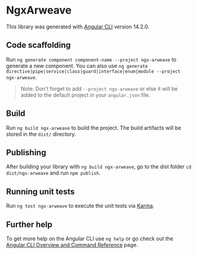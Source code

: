 # NgxArweave

This library was generated with [Angular CLI](https://github.com/angular/angular-cli) version 14.2.0.

## Code scaffolding

Run `ng generate component component-name --project ngx-arweave` to generate a new component. You can also use `ng generate directive|pipe|service|class|guard|interface|enum|module --project ngx-arweave`.
> Note: Don't forget to add `--project ngx-arweave` or else it will be added to the default project in your `angular.json` file. 

## Build

Run `ng build ngx-arweave` to build the project. The build artifacts will be stored in the `dist/` directory.

## Publishing

After building your library with `ng build ngx-arweave`, go to the dist folder `cd dist/ngx-arweave` and run `npm publish`.

## Running unit tests

Run `ng test ngx-arweave` to execute the unit tests via [Karma](https://karma-runner.github.io).

## Further help

To get more help on the Angular CLI use `ng help` or go check out the [Angular CLI Overview and Command Reference](https://angular.io/cli) page.
